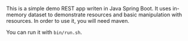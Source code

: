 This is a simple demo REST app writen in Java Spring Boot. It uses in-memory dataset to demonstrate resources and basic manipulation with resources. In order to use it, you will need maven.

You can run it with ```bin/run.sh```.
